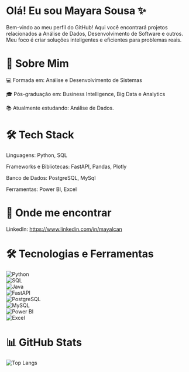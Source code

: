 # Olá! Eu sou Mayara Sousa ✨

Bem-vindo ao meu perfil do GitHub! Aqui você encontrará projetos relacionados a Análise de Dados, Desenvolvimento de Software e outros. Meu foco é criar soluções inteligentes e eficientes para problemas reais.

# 🌟 Sobre Mim

💻 Formada em: Análise e Desenvolvimento de Sistemas

🎓 Pós-graduação em: Business Intelligence, Big Data e Analytics

📚 Atualmente estudando: Análise de Dados.

# 🛠️ Tech Stack

Linguagens: Python, SQL 

Frameworks e Bibliotecas: FastAPI, Pandas, Plotly

Banco de Dados: PostgreSQL, MySql

Ferramentas: Power BI, Excel

# 👀 Onde me encontrar

LinkedIn: https://www.linkedin.com/in/mayalcan
 

# 🛠️ Tecnologias e Ferramentas  

![Python](https://img.shields.io/badge/Python-3776AB?style=for-the-badge&logo=python&logoColor=white)  
![SQL](https://img.shields.io/badge/SQL-025E8C?style=for-the-badge&logo=sqlite&logoColor=white)  
![Java](https://img.shields.io/badge/Java-007396?style=for-the-badge&logo=java&logoColor=white)    
![FastAPI](https://img.shields.io/badge/FastAPI-009688?style=for-the-badge&logo=fastapi&logoColor=white)  
![PostgreSQL](https://img.shields.io/badge/PostgreSQL-336791?style=for-the-badge&logo=postgresql&logoColor=white)  
![MySQL](https://img.shields.io/badge/MySQL-4479A1?style=for-the-badge&logo=mysql&logoColor=white)  
![Power BI](https://img.shields.io/badge/PowerBI-F2C811?style=for-the-badge&logo=powerbi&logoColor=black)  
![Excel](https://img.shields.io/badge/Excel-217346?style=for-the-badge&logo=microsoft-excel&logoColor=white)  


# 📊 GitHub Stats  

![Top Langs](https://github-readme-stats.vercel.app/api/top-langs/?username=mayara-alcantara&layout=compact&langs_count=6&theme=radical)

